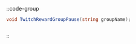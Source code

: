 ::code-group
  ```csharp [Method]
  void TwitchRewardGroupPause(string groupName);
  ```
  ```csharp [Example]

  ```
::